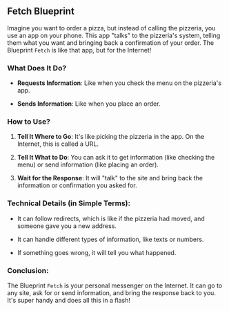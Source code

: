## Fetch Blueprint

Imagine you want to order a pizza, but instead of calling the pizzeria, you use an app on your phone. This app "talks" to the pizzeria's system, telling them what you want and bringing back a confirmation of your order. The Blueprint `Fetch` is like that app, but for the Internet!

### What Does It Do?

- **Requests Information**: Like when you check the menu on the pizzeria's app.
  
- **Sends Information**: Like when you place an order.

### How to Use?

1. **Tell It Where to Go**: It's like picking the pizzeria in the app. On the Internet, this is called a URL.

2. **Tell It What to Do**: You can ask it to get information (like checking the menu) or send information (like placing an order).

3. **Wait for the Response**: It will "talk" to the site and bring back the information or confirmation you asked for.

### Technical Details (in Simple Terms):

- It can follow redirects, which is like if the pizzeria had moved, and someone gave you a new address.

- It can handle different types of information, like texts or numbers.

- If something goes wrong, it will tell you what happened.

### Conclusion:

The Blueprint `Fetch` is your personal messenger on the Internet. It can go to any site, ask for or send information, and bring the response back to you. It's super handy and does all this in a flash!
